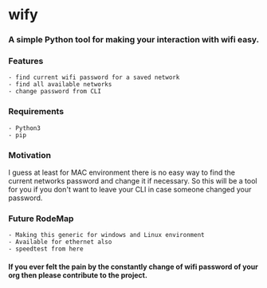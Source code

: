 # wify
### A simple Python tool for making your interaction with wifi easy.

### Features
    - find current wifi password for a saved network
    - find all available networks
    - change password from CLI

### Requirements
    - Python3
    - pip

### Motivation
I guess at least for MAC environment there is no easy way to find the current networks password
and change it if necessary. So this will be a tool for you if you don't want to leave your CLI in
case someone changed your password.

### Future RodeMap
    - Making this generic for windows and Linux environment
    - Available for ethernet also
    - speedtest from here

#### If you ever felt the pain by the constantly change of wifi password of your org then please contribute to the project.
